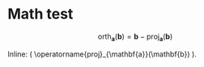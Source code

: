 
# Math test

$$
\operatorname{orth}_{\mathbf{a}}(\mathbf{b})
= \mathbf{b} - \operatorname{proj}_{\mathbf{a}}(\mathbf{b})
$$

Inline: \( \operatorname{proj}_{\mathbf{a}}(\mathbf{b}) \).
